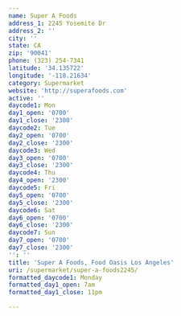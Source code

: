 ```yaml
---
name: Super A Foods
address_1: 2245 Yosemite Dr
address_2: ''
city: ''
state: CA
zip: '90041'
phone: (323) 254-7341
latitude: '34.135722'
longitude: '-118.21634'
category: Supermarket
website: 'http://superafoods.com'
active: ''
daycode1: Mon
day1_open: '0700'
day1_close: '2300'
daycode2: Tue
day2_open: '0700'
day2_close: '2300'
daycode3: Wed
day3_open: '0700'
day3_close: '2300'
daycode4: Thu
day4_open: '2300'
daycode5: Fri
day5_open: '0700'
day5_close: '2300'
daycode6: Sat
day6_open: '0700'
day6_close: '2300'
daycode7: Sun
day7_open: '0700'
day7_close: '2300'
'': ''
title: 'Super A Foods, Food Oasis Los Angeles'
uri: /supermarket/super-a-foods2245/
formatted_daycode1: Monday
formatted_day1_open: 7am
formatted_day1_close: 11pm

---
```


